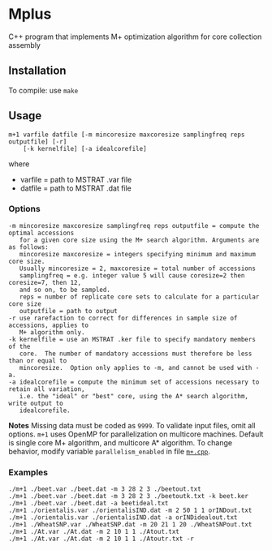 # Mplus

C++ program that implements M+ optimization algorithm for core collection assembly

## Installation
To compile:  use `make`

## Usage

    m+1 varfile datfile [-m mincoresize maxcoresize samplingfreq reps outputfile] [-r] 
        [-k kernelfile] [-a idealcorefile]
where

* varfile = path to MSTRAT .var file
* datfile = path to MSTRAT .dat file

### Options

    -m mincoresize maxcoresize samplingfreq reps outputfile = compute the optimal accessions
       for a given core size using the M+ search algorithm. Arguments are as follows:
       mincoresize maxcoresize = integers specifying minimum and maximum core size. 
       Usually mincoresize = 2, maxcoresize = total number of accessions
       samplingfreq = e.g. integer value 5 will cause coresize=2 then coresize=7, then 12, 
       and so on, to be sampled.
       reps = number of replicate core sets to calculate for a particular core size
       outputfile = path to output
    -r use rarefaction to correct for differences in sample size of accessions, applies to
       M+ algorithm only.
    -k kernelfile = use an MSTRAT .ker file to specify mandatory members of the 
       core.  The number of mandatory accessions must therefore be less than or equal to 
       mincoresize.  Option only applies to -m, and cannot be used with -a.
    -a idealcorefile = compute the minimum set of accessions necessary to retain all variation,
       i.e. the "ideal" or "best" core, using the A* search algorithm, write output to 
       idealcorefile.

**Notes** Missing data must be coded as `9999`. To validate input files, omit all
options. `m+1` uses OpenMP for parallelization on multicore machines. Default is
single core M+ algorithm, and multicore A* algorithm.  To change behavior,
modify variable `parallelism_enabled` in file [`m+.cpp`](https://github.com/NCGRP/Mplus/blob/4381af9396263ca2ea3d4b58f1cb25d6a0d0b8ca/m%2B.cpp#L1313).

### Examples

    ./m+1 ./beet.var ./beet.dat -m 3 28 2 3 ./beetout.txt
    ./m+1 ./beet.var ./beet.dat -m 3 28 2 3 ./beetoutk.txt -k beet.ker
    ./m+1 ./beet.var ./beet.dat -a beetideal.txt
    ./m+1 ./orientalis.var ./orientalisIND.dat -m 2 50 1 1 orINDout.txt
    ./m+1 ./orientalis.var ./orientalisIND.dat -a orINDidealout.txt
    ./m+1 ./WheatSNP.var ./WheatSNP.dat -m 20 21 1 20 ./WheatSNPout.txt
    ./m+1 ./At.var ./At.dat -m 2 10 1 1 ./Atout.txt
    ./m+1 ./At.var ./At.dat -m 2 10 1 1 ./Atoutr.txt -r

